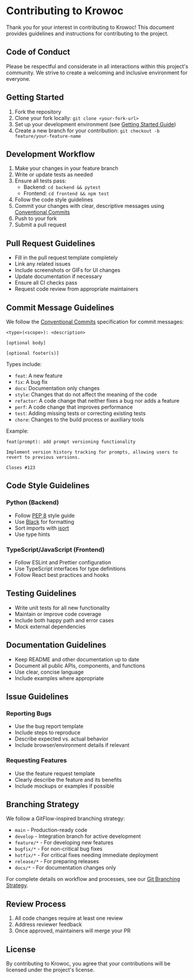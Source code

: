 # Contributing to Krowoc

Thank you for your interest in contributing to Krowoc! This document provides guidelines and instructions for contributing to the project.

## Code of Conduct

Please be respectful and considerate in all interactions within this project's community. We strive to create a welcoming and inclusive environment for everyone.

## Getting Started

1. Fork the repository
2. Clone your fork locally: `git clone <your-fork-url>`
3. Set up your development environment (see [Getting Started Guide](docs/development/getting-started.md))
4. Create a new branch for your contribution: `git checkout -b feature/your-feature-name`

## Development Workflow

1. Make your changes in your feature branch
2. Write or update tests as needed
3. Ensure all tests pass: 
   - Backend: `cd backend && pytest`
   - Frontend: `cd frontend && npm test`
4. Follow the code style guidelines
5. Commit your changes with clear, descriptive messages using [Conventional Commits](https://www.conventionalcommits.org/)
6. Push to your fork
7. Submit a pull request

## Pull Request Guidelines

- Fill in the pull request template completely
- Link any related issues
- Include screenshots or GIFs for UI changes
- Update documentation if necessary
- Ensure all CI checks pass
- Request code review from appropriate maintainers

## Commit Message Guidelines

We follow the [Conventional Commits](https://www.conventionalcommits.org/) specification for commit messages:

```
<type>(<scope>): <description>

[optional body]

[optional footer(s)]
```

Types include:
- `feat`: A new feature
- `fix`: A bug fix
- `docs`: Documentation only changes
- `style`: Changes that do not affect the meaning of the code
- `refactor`: A code change that neither fixes a bug nor adds a feature
- `perf`: A code change that improves performance
- `test`: Adding missing tests or correcting existing tests
- `chore`: Changes to the build process or auxiliary tools

Example:
```
feat(prompt): add prompt versioning functionality

Implement version history tracking for prompts, allowing users to revert to previous versions.

Closes #123
```

## Code Style Guidelines

### Python (Backend)
- Follow [PEP 8](https://www.python.org/dev/peps/pep-0008/) style guide
- Use [Black](https://github.com/psf/black) for formatting
- Sort imports with [isort](https://pycqa.github.io/isort/)
- Use type hints

### TypeScript/JavaScript (Frontend)
- Follow ESLint and Prettier configuration
- Use TypeScript interfaces for type definitions
- Follow React best practices and hooks

## Testing Guidelines

- Write unit tests for all new functionality
- Maintain or improve code coverage
- Include both happy path and error cases
- Mock external dependencies

## Documentation Guidelines

- Keep README and other documentation up to date
- Document all public APIs, components, and functions
- Use clear, concise language
- Include examples where appropriate

## Issue Guidelines

### Reporting Bugs
- Use the bug report template
- Include steps to reproduce
- Describe expected vs. actual behavior
- Include browser/environment details if relevant

### Requesting Features
- Use the feature request template
- Clearly describe the feature and its benefits
- Include mockups or examples if possible

## Branching Strategy

We follow a GitFlow-inspired branching strategy:

- `main` - Production-ready code
- `develop` - Integration branch for active development
- `feature/*` - For developing new features
- `bugfix/*` - For non-critical bug fixes
- `hotfix/*` - For critical fixes needing immediate deployment
- `release/*` - For preparing releases
- `docs/*` - For documentation changes only

For complete details on workflow and processes, see our [Git Branching Strategy](docs/GIT_BRANCHING_STRATEGY.md).

## Review Process

1. All code changes require at least one review
2. Address reviewer feedback
3. Once approved, maintainers will merge your PR

## License

By contributing to Krowoc, you agree that your contributions will be licensed under the project's license. 